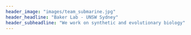 ```yaml
---
header_image: "images/team_submarine.jpg"
header_headline: "Baker Lab - UNSW Sydney"
header_subheadline: "We work on synthetic and evolutionary biology"
---
```

